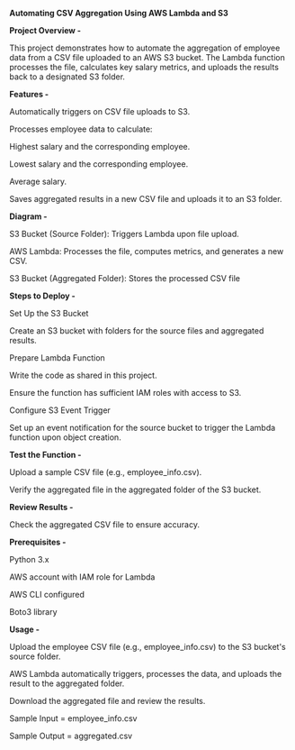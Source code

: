 **Automating CSV Aggregation Using AWS Lambda and S3**

**Project Overview -**

This project demonstrates how to automate the aggregation of employee data from a CSV file uploaded to an AWS S3 bucket. The Lambda function processes the file, calculates key salary metrics, and uploads the results back to a designated S3 folder.

**Features -**

Automatically triggers on CSV file uploads to S3.

Processes employee data to calculate:

Highest salary and the corresponding employee.

Lowest salary and the corresponding employee.

Average salary.

Saves aggregated results in a new CSV file and uploads it to an S3 folder.

**Diagram -**

S3 Bucket (Source Folder): Triggers Lambda upon file upload.

AWS Lambda: Processes the file, computes metrics, and generates a new CSV.

S3 Bucket (Aggregated Folder): Stores the processed CSV file






**Steps to Deploy -** 

Set Up the S3 Bucket

Create an S3 bucket with folders for the source files and aggregated results.

Prepare Lambda Function

Write the code as shared in this project.

Ensure the function has sufficient IAM roles with access to S3.

Configure S3 Event Trigger

Set up an event notification for the source bucket to trigger the Lambda function upon object creation.

**Test the Function -**

Upload a sample CSV file (e.g., employee_info.csv).

Verify the aggregated file in the aggregated folder of the S3 bucket.

**Review Results -**

Check the aggregated CSV file to ensure accuracy.


**Prerequisites -**

Python 3.x

AWS account with IAM role for Lambda

AWS CLI configured

Boto3 library


**Usage -**

Upload the employee CSV file (e.g., employee_info.csv) to the S3 bucket's source folder.

AWS Lambda automatically triggers, processes the data, and uploads the result to the aggregated folder.

Download the aggregated file and review the results.



Sample Input = employee_info.csv

Sample Output = aggregated.csv

